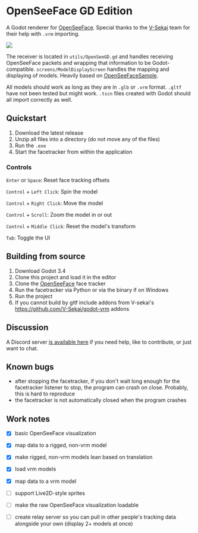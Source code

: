 # OpenSeeFace GD Edition

A Godot renderer for [OpenSeeFace](https://github.com/emilianavt/OpenSeeFace). Special thanks to the [V-Sekai](https://github.com/V-Sekai) team for their help with `.vrm` importing.

![](demo.gif)

The receiver is located in `utils/OpenSeeGD.gd` and handles receiving OpenSeeFace packets and wrapping that information to be Godot-compatible. `screens/ModelDisplayScreen` handles the mapping and displaying of models. Heavily based on [OpenSeeFaceSample](https://github.com/emilianavt/OpenSeeFaceSample).

All models should work as long as they are in `.glb` or `.vrm` format. `.gltf` have not been tested but might work. `.tscn` files created with Godot should all import correctly as well.

## Quickstart
1. Download the latest release
2. Unzip all files into a directory (do not move any of the files)
3. Run the `.exe`
4. Start the facetracker from within the application

### Controls
`Enter` or `Space`: Reset face tracking offsets

`Control` + `Left Click`: Spin the model

`Control` + `Right Click`: Move the model

`Control` + `Scroll`: Zoom the model in or out

`Control` + `Middle Click`: Reset the model's transform

`Tab`: Toggle the UI

## Building from source
1. Download Godot 3.4
2. Clone this project and load it in the editor
3. Clone the [OpenSeeFace](https://github.com/emilianavt/OpenSeeFace) face tracker
4. Run the facetracker via Python or via the binary if on Windows
5. Run the project
6. If you cannot build by gltf include addons from V-sekai's https://github.com/V-Sekai/godot-vrm addons

## Discussion
A Discord server [is available here](https://discord.gg/6mcdWWBkrr) if you need help, like to contribute, or just want to chat.

## Known bugs
- after stopping the facetracker, if you don't wait long enough for the facetracker listener to stop, the program can crash on close. Probably, this is hard to reproduce
- the facetracker is not automatically closed when the program crashes

## Work notes
- [x] basic OpenSeeFace visualization
- [x] map data to a rigged, non-vrm model
- [x] make rigged, non-vrm models lean based on translation
- [x] load vrm models 
- [x] map data to a vrm model
- [ ] support Live2D-style sprites
- [ ] make the raw OpenSeeFace visualization loadable
- [ ] create relay server so you can pull in other people's tracking data alongside your own (display 2+ models at once)


